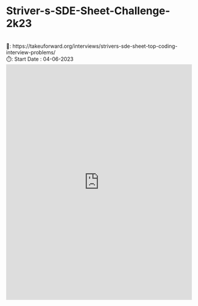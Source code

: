 # Striver-s-SDE-Sheet-Challenge-2k23
<br>
📍: https://takeuforward.org/interviews/strivers-sde-sheet-top-coding-interview-problems/ <br>
⏱️: Start Date : 04-06-2023 <br>


<iframe src="https://www.linkedin.com/embed/feed/update/urn:li:share:7070992889337544704" height="638" width="504" frameborder="0" allowfullscreen="" title="Embedded post"></iframe>
